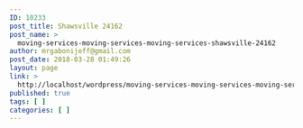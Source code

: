 ```yaml
---
ID: 10233
post_title: Shawsville 24162
post_name: >
  moving-services-moving-services-moving-services-shawsville-24162
author: mrgabonijeff@gmail.com
post_date: 2018-03-28 01:49:26
layout: page
link: >
  http://localhost/wordpress/moving-services-moving-services-moving-services-shawsville-24162/
published: true
tags: [ ]
categories: [ ]
---
```

